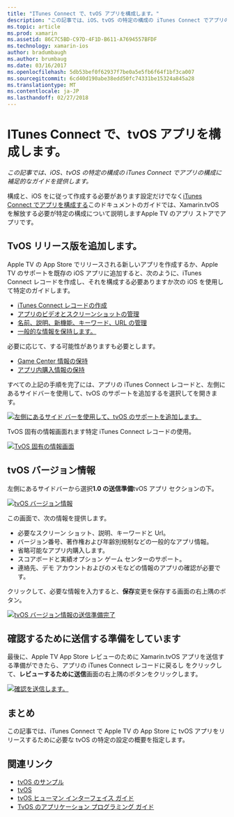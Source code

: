 ```yaml
---
title: "ITunes Connect で、tvOS アプリを構成します。"
description: "この記事では、iOS、tvOS の特定の構成の iTunes Connect でアプリの構成に補足的なガイドを提供します。"
ms.topic: article
ms.prod: xamarin
ms.assetid: 86C7C5BD-C97D-4F1D-B611-A7694557BFDF
ms.technology: xamarin-ios
author: bradumbaugh
ms.author: brumbaug
ms.date: 03/16/2017
ms.openlocfilehash: 5db53bef0f62937f7be0a5e5fb6f64f1bf3ca007
ms.sourcegitcommit: 6cd40d190abe38edd50fc74331be15324a845a28
ms.translationtype: MT
ms.contentlocale: ja-JP
ms.lasthandoff: 02/27/2018
---
```

# <a name="configure-your-tvos-app-in-itunes-connect"></a>ITunes Connect で、tvOS アプリを構成します。

_この記事では、iOS、tvOS の特定の構成の iTunes Connect でアプリの構成に補足的なガイドを提供します。_


構成と、iOS をに従って作成する必要があります設定だけでなく[iTunes Connect でアプリを構成する](~/ios/deploy-test/app-distribution/app-store-distribution/itunesconnect.md)このドキュメントのガイドでは、Xamarin.tvOS を解放する必要が特定の構成について説明しますApple TV のアプリ ストアでアプリです。

<a name="Adding-a-tvOS-Release-Version" />

## <a name="adding-a-tvos-release-version"></a>TvOS リリース版を追加します。

Apple TV の App Store でリリースされる新しいアプリを作成するか、Apple TV のサポートを既存の iOS アプリに追加すると、次のように、iTunes Connect レコードを作成し、それを構成する必要ありますか次の iOS を使用して特定のガイドします。

- [iTunes Connect レコードの作成](~/ios/deploy-test/app-distribution/app-store-distribution/itunesconnect.md#creating)
- [アプリのビデオとスクリーンショットの管理](~/ios/deploy-test/app-distribution/app-store-distribution/itunesconnect.md#managing)
- [名前、説明、新機能、キーワード、URL の管理](~/ios/deploy-test/app-distribution/app-store-distribution/itunesconnect.md#metadata)
- [一般的な情報を保持します。](~/ios/deploy-test/app-distribution/app-store-distribution/itunesconnect.md#general)

必要に応じて、する可能性がありますも必要とします。

- [Game Center 情報の保持](~/ios/deploy-test/app-distribution/app-store-distribution/itunesconnect.md#game-center)
- [アプリ内購入情報の保持](~/ios/deploy-test/app-distribution/app-store-distribution/itunesconnect.md#iap)

すべての上記の手順を完了には、アプリの iTunes Connect レコードと、左側にあるサイドバーを使用して、tvOS のサポートを追加するを選択してを開きます。

[ ![](itunes-connect-images/connect01.png "左側にあるサイド バーを使用して、tvOS のサポートを追加します。")](itunes-connect-images/connect01.png)

TvOS 固有の情報画面れます特定 iTunes Connect レコードの使用。

[ ![](itunes-connect-images/connect02.png "TvOS 固有の情報画面")](itunes-connect-images/connect02.png)

<a name="tvOS-Version-Information" />

## <a name="tvos-version-information"></a>tvOS バージョン情報

左側にあるサイドバーから選択**1.0 の送信準備**tvOS アプリ セクションの下。

[ ![](itunes-connect-images/connect03.png "tvOS バージョン情報")](itunes-connect-images/connect03.png)

この画面で、次の情報を提供します。

- 必要なスクリーン ショット、説明、キーワードと Url。
- バージョン番号、著作権および年齢別規制などの一般的なアプリ情報。
- 省略可能なアプリ内購入します。
- スコアボードと実績オプション ゲーム センターのサポート。
- 連絡先、デモ アカウントおよびのメモなどの情報のアプリの確認が必要です。

クリックして、必要な情報を入力すると、**保存**変更を保存する画面の右上隅のボタン。

[ ![](itunes-connect-images/connect04.png "tvOS バージョン情報の送信準備完了")](itunes-connect-images/connect04.png)

<a name="Submitting-for-Review" />

## <a name="preparing-to-submit-for-review"></a>確認するために送信する準備をしています

最後に、Apple TV App Store レビューのために Xamarin.tvOS アプリを送信する準備ができたら、アプリの iTunes Connect レコードに戻るし をクリックして、**レビューするために送信**画面の右上隅のボタンをクリックします。

[ ![](itunes-connect-images/connect05.png "確認を送信します。")](itunes-connect-images/connect05.png)

<a name="Summary" />

## <a name="summary"></a>まとめ

この記事では、iTunes Connect で Apple TV の App Store に tvOS アプリをリリースするために必要な tvOS の特定の設定の概要を指定します。



## <a name="related-links"></a>関連リンク

- [tvOS のサンプル](https://developer.xamarin.com/samples/tvos/all/)
- [tvOS](https://developer.apple.com/tvos/)
- [tvOS ヒューマン インターフェイス ガイド](https://developer.apple.com/tvos/human-interface-guidelines/)
- [TvOS のアプリケーション プログラミング ガイド](https://developer.apple.com/library/prerelease/tvos/documentation/General/Conceptual/AppleTV_PG/)
